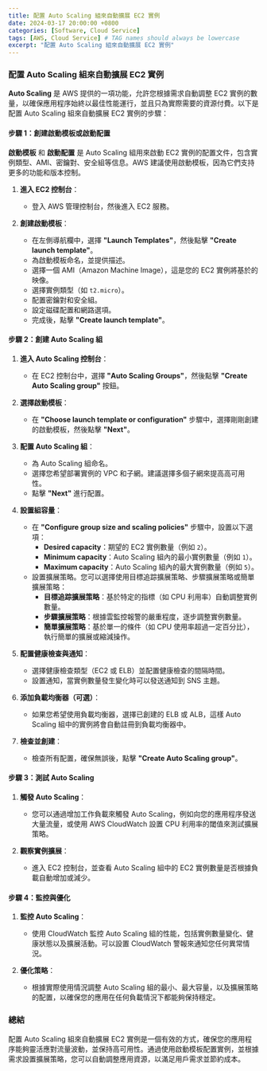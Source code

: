 ```yaml
---
title: 配置 Auto Scaling 組來自動擴展 EC2 實例
date: 2024-03-17 20:00:00 +0800
categories: [Software, Cloud Service]
tags: [AWS, Cloud Service] # TAG names should always be lowercase
excerpt: "配置 Auto Scaling 組來自動擴展 EC2 實例"
---
```


### 配置 Auto Scaling 組來自動擴展 EC2 實例

**Auto Scaling** 是 AWS 提供的一項功能，允許您根據需求自動調整 EC2 實例的數量，以確保應用程序始終以最佳性能運行，並且只為實際需要的資源付費。以下是配置 Auto Scaling 組來自動擴展 EC2 實例的步驟：

#### **步驟 1：創建啟動模板或啟動配置**

**啟動模板** 和 **啟動配置** 是 Auto Scaling 組用來啟動 EC2 實例的配置文件，包含實例類型、AMI、密鑰對、安全組等信息。AWS 建議使用啟動模板，因為它們支持更多的功能和版本控制。

1. **進入 EC2 控制台**：
   - 登入 AWS 管理控制台，然後進入 EC2 服務。

2. **創建啟動模板**：
   - 在左側導航欄中，選擇 **"Launch Templates"**，然後點擊 **"Create launch template"**。
   - 為啟動模板命名，並提供描述。
   - 選擇一個 AMI（Amazon Machine Image），這是您的 EC2 實例將基於的映像。
   - 選擇實例類型（如 `t2.micro`）。
   - 配置密鑰對和安全組。
   - 設定磁碟配置和網路選項。
   - 完成後，點擊 **"Create launch template"**。

#### **步驟 2：創建 Auto Scaling 組**

1. **進入 Auto Scaling 控制台**：
   - 在 EC2 控制台中，選擇 **"Auto Scaling Groups"**，然後點擊 **"Create Auto Scaling group"** 按鈕。

2. **選擇啟動模板**：
   - 在 **"Choose launch template or configuration"** 步驟中，選擇剛剛創建的啟動模板，然後點擊 **"Next"**。

3. **配置 Auto Scaling 組**：
   - 為 Auto Scaling 組命名。
   - 選擇您希望部署實例的 VPC 和子網。建議選擇多個子網來提高高可用性。
   - 點擊 **"Next"** 進行配置。

4. **設置組容量**：
   - 在 **"Configure group size and scaling policies"** 步驟中，設置以下選項：
     - **Desired capacity**：期望的 EC2 實例數量（例如 `2`）。
     - **Minimum capacity**：Auto Scaling 組內的最小實例數量（例如 `1`）。
     - **Maximum capacity**：Auto Scaling 組內的最大實例數量（例如 `5`）。
   - 設置擴展策略。您可以選擇使用目標追踪擴展策略、步驟擴展策略或簡單擴展策略：
     - **目標追踪擴展策略**：基於特定的指標（如 CPU 利用率）自動調整實例數量。
     - **步驟擴展策略**：根據雲監控報警的嚴重程度，逐步調整實例數量。
     - **簡單擴展策略**：基於單一的條件（如 CPU 使用率超過一定百分比），執行簡單的擴展或縮減操作。

5. **配置健康檢查與通知**：
   - 選擇健康檢查類型（EC2 或 ELB）並配置健康檢查的間隔時間。
   - 設置通知，當實例數量發生變化時可以發送通知到 SNS 主題。

6. **添加負載均衡器（可選）**：
   - 如果您希望使用負載均衡器，選擇已創建的 ELB 或 ALB，這樣 Auto Scaling 組中的實例將會自動註冊到負載均衡器中。

7. **檢查並創建**：
   - 檢查所有配置，確保無誤後，點擊 **"Create Auto Scaling group"**。

#### **步驟 3：測試 Auto Scaling**

1. **觸發 Auto Scaling**：
   - 您可以通過增加工作負載來觸發 Auto Scaling，例如向您的應用程序發送大量流量，或使用 AWS CloudWatch 設置 CPU 利用率的閾值來測試擴展策略。

2. **觀察實例擴展**：
   - 進入 EC2 控制台，並查看 Auto Scaling 組中的 EC2 實例數量是否根據負載自動增加或減少。

#### **步驟 4：監控與優化**

1. **監控 Auto Scaling**：
   - 使用 CloudWatch 監控 Auto Scaling 組的性能，包括實例數量變化、健康狀態以及擴展活動。可以設置 CloudWatch 警報來通知您任何異常情況。

2. **優化策略**：
   - 根據實際使用情況調整 Auto Scaling 組的最小、最大容量，以及擴展策略的配置，以確保您的應用在任何負載情況下都能夠保持穩定。

### 總結

配置 Auto Scaling 組來自動擴展 EC2 實例是一個有效的方式，確保您的應用程序能夠靈活應對流量波動，並保持高可用性。通過使用啟動模板配置實例，並根據需求設置擴展策略，您可以自動調整應用資源，以滿足用戶需求並節約成本。
